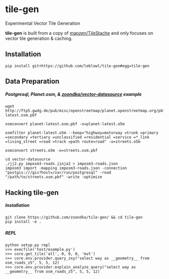 # tile-gen
Experimental Vector Tile Generation

**tile-gen** is built from a copy of [mapzen/TileStache](https://github.com/mapzen/TileStache) and only focuses on vector tile generation & caching.

## Installation
```shell
pip install git+https://github.com/leblowl/tile-gen#egg=tile-gen
```
## Data Preparation
##### Postgresql, Planet.osm, & [zoondka/vector-datasource](https://github.com/zoondka/vector-datasource) example
```shell
wget http://ftp5.gwdg.de/pub/misc/openstreetmap/planet.openstreetmap.org/pbf/planet-latest.osm.pbf

osmconvert planet-latest.osm.pbf -o=planet-latest.o5m

osmfilter planet-latest.o5m --keep="highway=motorway =trunk =primary =secondary =tertiary =unclassified =residential =service =*_link =living_street =road =track =path route=road" -o=streets.o5m

osmconvert streets.o5m -o=streets.osm.pbf

cd vector-datasource
./jj2.py imposm3-roads.jinja2 > imposm3-roads.json
imposm3 import -mapping imposm3-roads.json -connection "postgis:///gis?host=/var/run/postgresql" -read "/path/to/streets.osm.pbf" -write -optimize
```

## Hacking tile-gen
##### Installation
```shell
git clone https://github.com/zoondka/tile-gen/ && cd tile-gen
pip install -e .
```
##### REPL
```shell
python setup.py repl
>>> execfile('test/example.py')
>>> core.get_tile('all', 0, 0, 0, 'mvt')
>>> core.env.provider.query_zxy("select way as __geometry__ from osm_roads_z5", 5, 5, 12)
>>> core.env.provider.explain_analyze_query("select way as __geometry__ from osm_roads_z5", 5, 5, 12)
```
